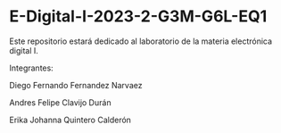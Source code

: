 # E-Digital-I-2023-2-G3M-G6L-EQ1

Este repositorio estará dedicado al laboratorio de la materia electrónica digital I.

Integrantes:

Diego Fernando Fernandez Narvaez

Andres Felipe Clavijo Durán

Erika Johanna Quintero Calderón


